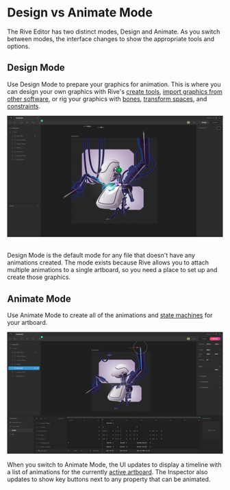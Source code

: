 # Design vs Animate Mode

The Rive Editor has two distinct modes, Design and Animate. As you switch between modes, the interface changes to show the appropriate tools and options.

## Design Mode

Use Design Mode to prepare your graphics for animation. This is where you can design your own graphics with Rive's [create tools](interface-overview/toolbar.md#create-tools-menu), [import graphics from other software](importing-assets.md), or rig your graphics with [bones](../manipulating-shapes/bones/), [transform spaces](groups/transform-spaces.md), and [constraints](../constraints/).

![Design Mode](<../../.gitbook/assets/Screen Shot 2022-05-26 at 2.28.14 PM.png>)

\
Design Mode is the default mode for any file that doesn't have any animations created. The mode exists because Rive allows you to attach multiple animations to a single artboard, so you need a place to set up and create those graphics.&#x20;

## Animate Mode

Use Animate Mode to create all of the animations and [state machines](../state-machine.md) for your artboard.

![Animate Mode](<../../.gitbook/assets/Screen Shot 2022-05-26 at 2.28.36 PM.png>)

When you switch to Animate Mode, the UI updates to display a timeline with a list of animations for the currently [active artboard](artboards/#active-artboard). The Inspector also updates to show key buttons next to any property that can be animated.&#x20;
